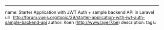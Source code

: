 ---
name: Starter Application with JWT Auth + sample backend API in Laravel
url: http://forum.vuejs.org/topic/39/starter-application-with-jwt-auth-sample-backend-api
author: Koen (http://www.layer7.be)
description: 
tags: